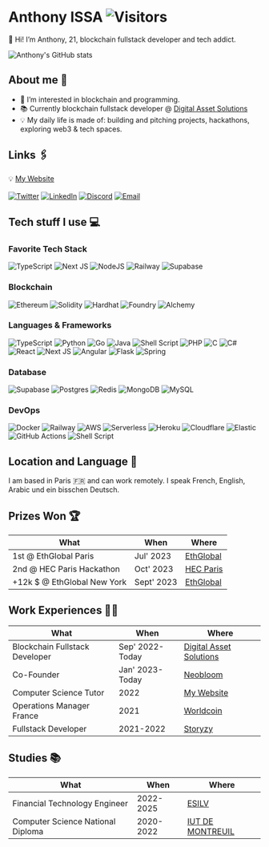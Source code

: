 # Anthony ISSA ![Visitors](https://visitor-badge.laobi.icu/badge?page_id=anthonyissa.readme)

👋 Hi! I’m Anthony, 21, blockchain fullstack developer and tech addict.

![Anthony's GitHub stats](https://github-readme-stats.vercel.app/api?username=anthonyissa&show_icons=true&theme=jolly) 

## About me 🤔
- 👀 I’m interested in blockchain and programming.
- 📚 Currently blockchain fullstack developer @ [Digital Asset Solutions](https://digitalassetsolutions.fr/)
- 💡 My daily life is made of: building and pitching projects, hackathons, exploring web3 & tech spaces.

## Links 🖇️

💡 [My Website](https://www.anthony-issa.com/) <br><br>
[![Twitter](https://img.shields.io/badge/Twitter-lightblue?logo=twitter)](https://x.com/anthonyissa_)
[![LinkedIn](https://img.shields.io/badge/linkedin-%230077B5.svg?logo=linkedin&logoColor=white)](https://www.linkedin.com/in/anthony-issa-0081a11bb/)
[![Discord](https://img.shields.io/badge/Discord-white?logo=discord)](https://discord.com/users/229511387859255306)
[![Email](https://img.shields.io/badge/Email-D14836?logo=gmail&logoColor=white)](mailto:anthony.issa@hotmail.fr)

## Tech stuff I use 💻

### Favorite Tech Stack

![TypeScript](https://img.shields.io/badge/Typescript-%23007ACC.svg?logo=typescript&logoColor=white)
![Next JS](https://img.shields.io/badge/Next-black?logo=next.js&logoColor=white)
![NodeJS](https://img.shields.io/badge/node.js-6DA55F?logo=node.js&logoColor=white)
![Railway](https://img.shields.io/badge/Railway-purple?logo=railway&logoColor=white)
![Supabase](https://img.shields.io/badge/Supabase-1c1c1c?logo=supabase&logoColor=6ad08c)

### Blockchain

![Ethereum](https://img.shields.io/badge/Ethereum-3C3C3D?logo=Ethereum&logoColor=white)
![Solidity](https://img.shields.io/badge/Solidity-232336?logo=solidity&logoColor=387aa6)
![Hardhat](https://img.shields.io/badge/Hardhat-yellow?logo=hardhat&logoColor=white)
![Foundry](https://img.shields.io/badge/Foundry-black?logo=foundry&logoColor=white)
![Alchemy](https://img.shields.io/badge/Alchemy-darkblue?logo=alchemy&logoColor=white)

### Languages & Frameworks

![TypeScript](https://img.shields.io/badge/Typescript-%23007ACC.svg?logo=typescript&logoColor=white)
![Python](https://img.shields.io/badge/python-3670A0?logo=python&logoColor=ffdd54)
![Go](https://img.shields.io/badge/Go-%2300ADD8.svg?logo=go&logoColor=white)
![Java](https://img.shields.io/badge/Java-%23ED8B00.svg?logo=java&logoColor=white)
![Shell Script](https://img.shields.io/badge/shell_script-%23121011.svg?logo=gnu-bash&logoColor=white)
![PHP](https://img.shields.io/badge/php-%23777BB4.svg?logo=php&logoColor=white)
![C](https://img.shields.io/badge/c-A8B9CC.svg?logo=c-sharp&logoColor=white)
![C#](https://img.shields.io/badge/c%23-%23239120.svg?logo=c-sharp&logoColor=white)
<br>
![React](https://img.shields.io/badge/React-%2320232a.svg?logo=react&logoColor=%2361DAFB)
![Next JS](https://img.shields.io/badge/Next-black?logo=next.js&logoColor=white)
![Angular](https://img.shields.io/badge/Angular-%23DD0031.svg?logo=angular&logoColor=white)
![Flask](https://img.shields.io/badge/Flask-%23000.svg?logo=flask&logoColor=white)
![Spring](https://img.shields.io/badge/Spring-6DB33F.svg?logo=spring&logoColor=white)

### Database

![Supabase](https://img.shields.io/badge/Supabase-1c1c1c?logo=supabase&logoColor=6ad08c)
![Postgres](https://img.shields.io/badge/postgres-%23316192.svg?logo=postgresql&logoColor=white)
![Redis](https://img.shields.io/badge/redis-%23DD0031.svg?logo=redis&logoColor=white)
![MongoDB](https://img.shields.io/badge/MongoDB-%234ea94b.svg?logo=mongodb&logoColor=white)
![MySQL](https://img.shields.io/badge/MySQL-%2307405e.svg?logo=mysql&logoColor=white)

### DevOps

![Docker](https://img.shields.io/badge/Docker-%230db7ed.svg?logo=docker&logoColor=white)
![Railway](https://img.shields.io/badge/Railway-purple?logo=railway&logoColor=white)
![AWS](https://img.shields.io/badge/AWS-%23FF9900.svg?logo=amazon-aws&logoColor=white)
![Serverless](https://img.shields.io/badge/Serverless-FD5750.svg?logo=Serverless&logoColor=white)
![Heroku](https://img.shields.io/badge/Heroku-430098.svg?logo=Heroku&logoColor=white)
![Cloudflare](https://img.shields.io/badge/Cloudflare-F38020?logo=Cloudflare&logoColor=white)
![Elastic](https://img.shields.io/badge/Elastic-005571?logo=elastic&logoColor=white)
![GitHub Actions](https://img.shields.io/badge/GithubActions-%232671E5.svg?logo=githubactions&logoColor=white)
![Shell Script](https://img.shields.io/badge/shell_script-%23121011.svg?logo=gnu-bash&logoColor=white)

## Location and Language 📍

I am based in Paris 🇫🇷 and can work remotely.
I speak French, English, Arabic und ein bisschen Deutsch.

## Prizes Won 🏆

| What | When | Where |
| --- | --- | --- |
| 1st @ EthGlobal Paris | Jul' 2023 | [EthGlobal](https://ethglobal.com/showcase/on-chain-messaging-aggregator-3eshd) |
| 2nd @ HEC Paris Hackathon | Oct' 2023 | [HEC Paris](https://www.hec.edu/en) |
| +12k $ @ EthGlobal New York | Sept' 2023 | [EthGlobal](https://ethglobal.com/showcase/zerofi-tatma) |

## Work Experiences 🧑‍💻

| What | When | Where |
| --- | --- | --- |
| Blockchain Fullstack Developer | Sep' 2022-Today | [Digital Asset Solutions](https://digitalassetsolutions.fr/) |
| Co-Founder | Jan' 2023-Today | [Neobloom](https://neobloom.fr/) |
| Computer Science Tutor | 2022 | [My Website](https://anthony-issa.com/) |
| Operations Manager France | 2021 | [Worldcoin](https://worldcoin.org/) |
| Fullstack Developer | 2021-2022 | [Storyzy](https://storyzy.com/) |

## Studies 📚

| What | When | Where |
| --- | --- | --- |
| Financial Technology Engineer | 2022-2025 | [ESILV](https://www.esilv.fr/) |
| Computer Science National Diploma | 2020-2022 | [IUT DE MONTREUIL](https://www.iut.univ-paris8.fr/) |

<!---
MadderStone/MadderStone is a ✨ special ✨ repository because its `README.md` (this file) appears on your GitHub profile.
You can click the Preview link to take a look at your changes.
--->
